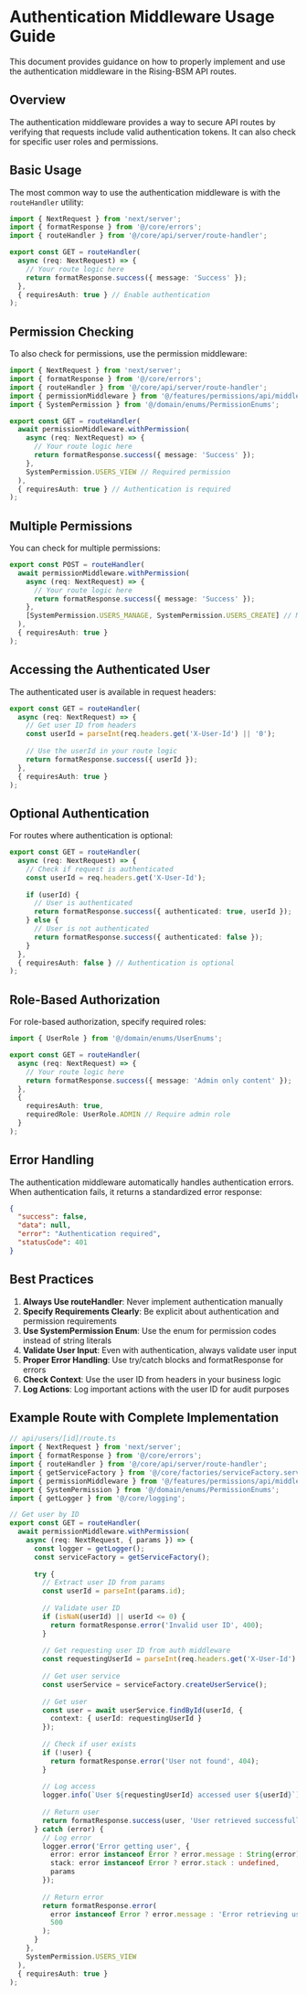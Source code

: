 # Authentication Middleware Usage Guide

This document provides guidance on how to properly implement and use the authentication middleware in the Rising-BSM API routes.

## Overview

The authentication middleware provides a way to secure API routes by verifying that requests include valid authentication tokens. It can also check for specific user roles and permissions.

## Basic Usage

The most common way to use the authentication middleware is with the `routeHandler` utility:

```typescript
import { NextRequest } from 'next/server';
import { formatResponse } from '@/core/errors';
import { routeHandler } from '@/core/api/server/route-handler';

export const GET = routeHandler(
  async (req: NextRequest) => {
    // Your route logic here
    return formatResponse.success({ message: 'Success' });
  },
  { requiresAuth: true } // Enable authentication
);
```

## Permission Checking

To also check for permissions, use the permission middleware:

```typescript
import { NextRequest } from 'next/server';
import { formatResponse } from '@/core/errors';
import { routeHandler } from '@/core/api/server/route-handler';
import { permissionMiddleware } from '@/features/permissions/api/middleware';
import { SystemPermission } from '@/domain/enums/PermissionEnums';

export const GET = routeHandler(
  await permissionMiddleware.withPermission(
    async (req: NextRequest) => {
      // Your route logic here
      return formatResponse.success({ message: 'Success' });
    },
    SystemPermission.USERS_VIEW // Required permission
  ),
  { requiresAuth: true } // Authentication is required
);
```

## Multiple Permissions

You can check for multiple permissions:

```typescript
export const POST = routeHandler(
  await permissionMiddleware.withPermission(
    async (req: NextRequest) => {
      // Your route logic here
      return formatResponse.success({ message: 'Success' });
    },
    [SystemPermission.USERS_MANAGE, SystemPermission.USERS_CREATE] // Multiple permissions
  ),
  { requiresAuth: true }
);
```

## Accessing the Authenticated User

The authenticated user is available in request headers:

```typescript
export const GET = routeHandler(
  async (req: NextRequest) => {
    // Get user ID from headers
    const userId = parseInt(req.headers.get('X-User-Id') || '0');
    
    // Use the userId in your route logic
    return formatResponse.success({ userId });
  },
  { requiresAuth: true }
);
```

## Optional Authentication

For routes where authentication is optional:

```typescript
export const GET = routeHandler(
  async (req: NextRequest) => {
    // Check if request is authenticated
    const userId = req.headers.get('X-User-Id');
    
    if (userId) {
      // User is authenticated
      return formatResponse.success({ authenticated: true, userId });
    } else {
      // User is not authenticated
      return formatResponse.success({ authenticated: false });
    }
  },
  { requiresAuth: false } // Authentication is optional
);
```

## Role-Based Authorization

For role-based authorization, specify required roles:

```typescript
import { UserRole } from '@/domain/enums/UserEnums';

export const GET = routeHandler(
  async (req: NextRequest) => {
    // Your route logic here
    return formatResponse.success({ message: 'Admin only content' });
  },
  {
    requiresAuth: true,
    requiredRole: UserRole.ADMIN // Require admin role
  }
);
```

## Error Handling

The authentication middleware automatically handles authentication errors. When authentication fails, it returns a standardized error response:

```json
{
  "success": false,
  "data": null,
  "error": "Authentication required",
  "statusCode": 401
}
```

## Best Practices

1. **Always Use routeHandler**: Never implement authentication manually
2. **Specify Requirements Clearly**: Be explicit about authentication and permission requirements
3. **Use SystemPermission Enum**: Use the enum for permission codes instead of string literals
4. **Validate User Input**: Even with authentication, always validate user input
5. **Proper Error Handling**: Use try/catch blocks and formatResponse for errors
6. **Check Context**: Use the user ID from headers in your business logic
7. **Log Actions**: Log important actions with the user ID for audit purposes

## Example Route with Complete Implementation

```typescript
// api/users/[id]/route.ts
import { NextRequest } from 'next/server';
import { formatResponse } from '@/core/errors';
import { routeHandler } from '@/core/api/server/route-handler';
import { getServiceFactory } from '@/core/factories/serviceFactory.server';
import { permissionMiddleware } from '@/features/permissions/api/middleware';
import { SystemPermission } from '@/domain/enums/PermissionEnums';
import { getLogger } from '@/core/logging';

// Get user by ID
export const GET = routeHandler(
  await permissionMiddleware.withPermission(
    async (req: NextRequest, { params }) => {
      const logger = getLogger();
      const serviceFactory = getServiceFactory();
      
      try {
        // Extract user ID from params
        const userId = parseInt(params.id);
        
        // Validate user ID
        if (isNaN(userId) || userId <= 0) {
          return formatResponse.error('Invalid user ID', 400);
        }
        
        // Get requesting user ID from auth middleware
        const requestingUserId = parseInt(req.headers.get('X-User-Id') || '0');
        
        // Get user service
        const userService = serviceFactory.createUserService();
        
        // Get user
        const user = await userService.findById(userId, {
          context: { userId: requestingUserId }
        });
        
        // Check if user exists
        if (!user) {
          return formatResponse.error('User not found', 404);
        }
        
        // Log access
        logger.info(`User ${requestingUserId} accessed user ${userId}`);
        
        // Return user
        return formatResponse.success(user, 'User retrieved successfully');
      } catch (error) {
        // Log error
        logger.error('Error getting user', {
          error: error instanceof Error ? error.message : String(error),
          stack: error instanceof Error ? error.stack : undefined,
          params
        });
        
        // Return error
        return formatResponse.error(
          error instanceof Error ? error.message : 'Error retrieving user',
          500
        );
      }
    },
    SystemPermission.USERS_VIEW
  ),
  { requiresAuth: true }
);
```
